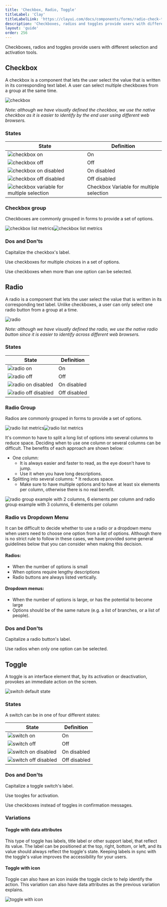```yaml
---
title: 'Checkbox, Radio, Toggle'
titleLabel: 'Clay'
titleLabelLink: 'https://clayui.com/docs/components/forms/radio-check-toggle.html'
description: 'Checkboxes, radios and toggles provide users with different selection and activation tools.'
layout: 'guide'
order: 256
---
```


Checkboxes, radios and toggles provide users with different selection and activation tools.

## Checkbox

A checkbox is a component that lets the user select the value that is written in its corresponding text label. A user can select multiple checkboxes from a group at the same time.

![checkbox](/images/lexicon/CheckboxLabel.jpg)

_Note: although we have visually defined the checkbox, we use the native checkbox as it is easier to identify by the end user using different web browsers._

### States

| State                                                                             | Definition                               |
| --------------------------------------------------------------------------------- | ---------------------------------------- |
| ![checkbox on](/images/lexicon/CheckboxActive.jpg)                                | On                                       |
| ![checkbox off](/images/lexicon/Checkbox.jpg)                                     | Off                                      |
| ![checkbox on disabled](/images/lexicon/CheckboxActiveDisabled.jpg)               | On disabled                              |
| ![checkbox off disabled](/images/lexicon/CheckboxDisabled.jpg)                    | Off disabled                             |
| ![checkbox variable for multiple selection](/images/lexicon/CheckboxMultiple.jpg) | Checkbox Variable for multiple selection |

### Checkbox group

Checkboxes are commonly grouped in forms to provide a set of options.

![checkbox list metrics](/images/lexicon/CheckboxList.jpg)![checkbox list metrics](/images/lexicon/CheckboxListMetrics.jpg)

### Dos and Don'ts

Capitalize the checkbox's label.

<!--
<div class="row">
	<div class="dodont col-lg">
		<img class="do" src="/images/lexicon/CheckboxCapitalizeDo.jpg" alt="checkbox text is capitalized">
		<p class="do">Do</p>
	</div>
	<div class="dodont col-lg">
		<img class="dont" src="/images/lexicon/CheckboxCapitalizeDont.jpg" alt="checkbox text is not capitalized">
		<p class="dont">Don't</p>
	</div>
</div> -->

Use checkboxes for multiple choices in a set of options.

<!--
<div class="row">
	<div class="dodont col-lg">
		<img class="do" src="/images/lexicon/CheckboxSwitchDo.jpg" alt="list of checkboxes to select options">
		<p class="do">Do</p>
	</div>
	<div class="dodont col-lg">
		<img class="dont" src="/images/lexicon/CheckboxSwitchDont.jpg" alt="list of switches to select options">
		<p class="dont">Don't</p>
	</div>
</div> -->

Use checkboxes when more than one option can be selected.

<!--
<div class="row">
	<div class="dodont col-lg">
		<img class="do" src="/images/lexicon/CheckboxDo.jpg" alt="list of checkboxes to select options">
		<p class="do">Do</p>
	</div>
	<div class="dodont col-lg">
		<img class="dont" src="/images/lexicon/RadioDont.jpg" alt="list of switches to select options">
		<p class="dont">Don't</p>
	</div>
</div> -->

## Radio

A radio is a component that lets the user select the value that is written in its corresponding text label. Unlike checkboxes, a user can only select one radio button from a group at a time.

![radio](/images/lexicon/RadioButtonLabelActive.jpg)

_Note: although we have visually defined the radio, we use the native radio button since it is easier to identify across different web browsers._

### States

| State                                                               | Definition   |
| ------------------------------------------------------------------- | ------------ |
| ![radio on](/images/lexicon/RadioButtonActive.jpg)                  | On           |
| ![radio off](/images/lexicon/RadioButton.jpg)                       | Off          |
| ![radio on disabled](/images/lexicon/RadioButtonActiveDisabled.jpg) | On disabled  |
| ![radio off disabled](/images/lexicon/RadioButtonDisabled.jpg)      | Off disabled |

### Radio Group

Radios are commonly grouped in forms to provide a set of options.

![radio list metrics](/images/lexicon/RadioList.jpg)![radio list metrics](/images/lexicon/RadioListMetrics.jpg)

It's common to have to split a long list of options into several columns to reduce space. Deciding when to use one column or several columns can be difficult. The benefits of each approach are shown below:

-   One column:
    -   It is always easier and faster to read, as the eye doesn’t have to jump.
    -   Use it when you have long descriptions.
-   Splitting into several columns: \* It reduces space.
    -   Make sure to have multiple options and to have at least six elements per column, otherwise there is no real benefit.

![radio group example with 2 columns, 6 elements per column and radio group example with 3 columns, 6 elements per column](/images/lexicon/RadioGroupExample.jpg)

### Radio vs Dropdown Menu

It can be difficult to decide whether to use a radio or a dropdown menu when users need to choose one option from a list of options. Although there is no strict rule to follow in these cases, we have provided some general guidelines below that you can consider when making this decision.

#### Radios:

-   When the number of options is small
-   When options require lengthy descriptions
-   Radio buttons are always listed vertically.

#### Dropdown menus:

-   When the number of options is large, or has the potential to become large
-   Options should be of the same nature (e.g. a list of branches, or a list of people).

### Dos and Don'ts

Capitalize a radio button's label.

<!--
<div class="row">
	<div class="dodont col-lg">
		<img class="do" src="/images/lexicon/RadioCapitalizeDo.jpg" alt="radio text is capitalized">
		<p class="do">Do</p>
	</div>
	<div class="dodont col-lg">
		<img class="dont" src="/images/lexicon/RadioCapitalizeDont.jpg" alt="radio text is not capitalized">
		<p class="dont">Don't</p>
	</div>
</div> -->

Use radios when only one option can be selected.

<!--
<div class="row">
	<div class="dodont col-lg">
		<img class="do" src="/images/lexicon/RadioDo.jpg" alt="radio group with one option selected">
		<p class="do">Do</p>
	</div>
	<div class="dodont col-lg">
		<img class="dont" src="/images/lexicon/RadioDont.jpg" alt="radio group with two options selected">
		<p class="dont">Don't</p>
	</div>
</div> -->

## Toggle

A toggle is an interface element that, by its activation or deactivation, provokes an immediate action on the screen.

![switch default state](/images/lexicon/SwitchLabelOn.jpg)

### States

A switch can be in one of four different states:

| State                                                         | Definition   |
| ------------------------------------------------------------- | ------------ |
| ![switch on](/images/lexicon/SwitchOn.jpg)                    | On           |
| ![switch off](/images/lexicon/SwitchOff.jpg)                  | Off          |
| ![switch on disabled](/images/lexicon/SwitchOnDisabled.jpg)   | On disabled  |
| ![switch off disabled](/images/lexicon/SwitchOffDisabled.jpg) | Off disabled |

### Dos and Don'ts

Capitalize a toggle switch's label.

<!--
<div class="row">
	<div class="dodont col-lg">
		<img class="do" src="/images/lexicon/SwitchCapitalizeDo.jpg" alt="radio text is capitalized">
		<p class="do">Do</p>
	</div>
	<div class="dodont col-lg">
		<img class="dont" src="/images/lexicon/SwitchCapitalizeDont.jpg" alt="radio text is not capitalized">
		<p class="dont">Don't</p>
	</div>
</div> -->

Use toogles for activation.

<!--
<div class="row">
	<div class="dodont col-lg">
		<img class="do" src="/images/lexicon/SwitchRadioDo.jpg" alt="switch list one activated">
		<p class="do">Do</p>
	</div>
	<div class="dodont col-lg">
		<img class="dont" src="/images/lexicon/SwitchRadioDont.jpg" alt="radio group one activated">
		<p class="dont">Don't</p>
	</div>
</div> -->

Use checkboxes instead of toggles in confirmation messages.

<!--
<div class="dodont">
    <img class="do" src="/images/lexicon/SwitchCheckboxDo.jpg" alt="checkbox to accept terms of use">
    <p class="do">Do</p>
</div>
<div class="dodont">
    <img class="dont" src="/images/lexicon/SwitchCheckboxDont.jpg" alt="switch to accept terms of use">
    <p class="dont">Don't</p>
</div> -->

### Variations

#### Toggle with data attributes

This type of toggle has labels, title label or other support label, that reflect its value. The label can be positioned at the top, right, bottom, or left, and its value should always reflect the toggle's state. Keeping labels in sync with the toggle's value improves the accessibility for your users.

#### Toggle with icon

Toggle can also have an icon inside the toggle circle to help identify the action. This variation can also have data attributes as the previous variation explains.

![toggle with icon](/images/lexicon/SwitchIcon.jpg)
